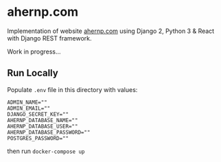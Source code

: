 # ahernp.com

Implementation of website [ahernp.com](https://ahernp.com)
using Django 2, Python 3 & React with Django REST framework.

Work in progress...

## Run Locally

Populate `.env` file in this directory with values:

```
ADMIN_NAME=""
ADMIN_EMAIL=""
DJANGO_SECRET_KEY=""
AHERNP_DATABASE_NAME=""
AHERNP_DATABASE_USER=""
AHERNP_DATABASE_PASSWORD=""
POSTGRES_PASSWORD=""
```

then run `docker-compose up`
